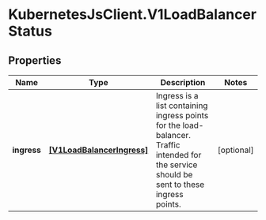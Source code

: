 # KubernetesJsClient.V1LoadBalancerStatus

## Properties
Name | Type | Description | Notes
------------ | ------------- | ------------- | -------------
**ingress** | [**[V1LoadBalancerIngress]**](V1LoadBalancerIngress.md) | Ingress is a list containing ingress points for the load-balancer. Traffic intended for the service should be sent to these ingress points. | [optional] 


